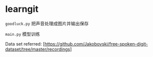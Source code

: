 # learngit  
`goodluck.py`
把声音处理成图片并输出保存

`main.py`
模型训练

Data set referred: [https://github.com/Jakobovski/free-spoken-digit-dataset/tree/master/recordings]

